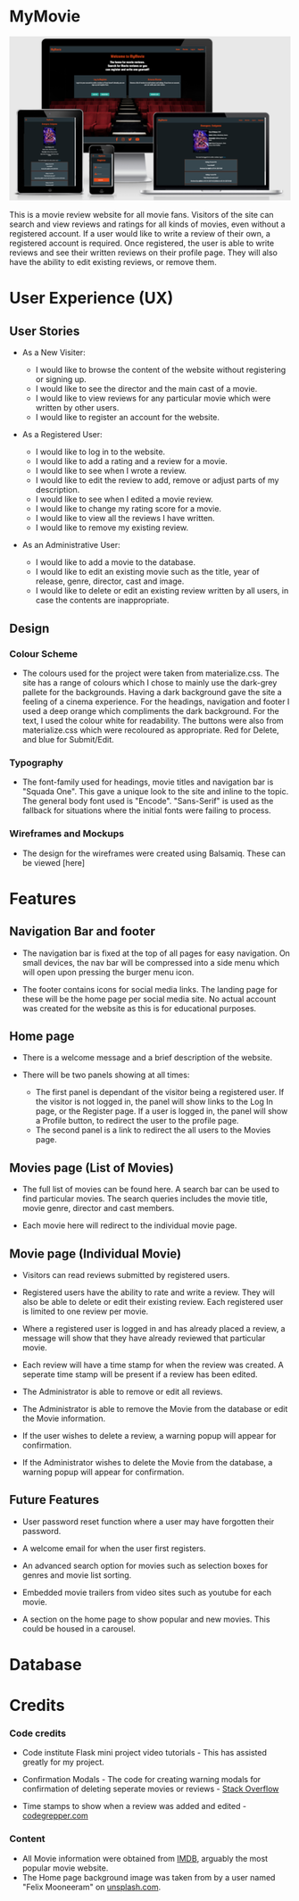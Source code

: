 # MyMovie

![](/static/readme-images/readme-header.PNG)

This is a movie review website for all movie fans. Visitors of the site can search and view reviews and ratings for all kinds of movies, even without a registered account. If a user would like to write a review of their own, a registered account is required. Once registered, the user is able to write reviews and see their written reviews on their profile page. They will also have the ability to edit existing reviews, or remove them.

# User Experience (UX)

## User Stories
- As a New Visiter:

    - I would like to browse the content of the website without registering or signing up.
    - I would like to see the director and the main cast of a movie.
    - I would like to view reviews for any particular movie which were written by other users.
    - I would like to register an account for the website.

- As a Registered User:

    - I would like to log in to the website.
    - I would like to add a rating and a review for a movie.
    - I would like to see when I wrote a review.
    - I would like to edit the review to add, remove or adjust parts of my description.
    - I would like to see when I edited a movie review.
    - I would like to change my rating score for a movie.
    - I would like to view all the reviews I have written.
    - I would like to remove my existing review.

- As an Administrative User:

    - I would like to add a movie to the database.
    - I would like to edit an existing movie such as the title, year of release, genre, director, cast and image.
    - I would like to delete or edit an existing review written by all users, in case the contents are inappropriate. 

## Design
### Colour Scheme
- The colours used for the project were taken from materialize.css. The site has a range of colours which I chose to mainly use the dark-grey pallete for the backgrounds. Having a dark background gave the site a feeling of a cinema experience. For the headings, navigation and footer I used a deep orange which compliments the dark background. For the text, I used the colour white for readability. 
The buttons were also from materialize.css which were recoloured as appropriate. Red for Delete, and blue for Submit/Edit. 

### Typography
- The font-family used for headings, movie titles and navigation bar is "Squada One". This gave a unique look to the site and inline to the topic.
The general body font used is "Encode". "Sans-Serif" is used as the fallback for situations where the initial fonts were failing to process.



### Wireframes and Mockups
- The design for the wireframes were created using Balsamiq. These can be viewed [here]

# Features

## Navigation Bar and footer
- The navigation bar is fixed at the top of all pages for easy navigation. On small devices, the nav bar will be compressed into a side menu which will open upon pressing the burger menu icon.

- The footer contains icons for social media links. The landing page for these will be the home page per social media site. No actual account was created for the website as this is for educational purposes.

## Home page
- There is a welcome message and a brief description of the website.

- There will be two panels showing at all times:
    - The first panel is dependant of the visitor being a registered user. If the visitor is not logged in, the panel will show links to the Log In page, or the Register page. If a user is logged in, the panel will show a Profile button, to redirect the user to the profile page.
    - The second panel is a link to redirect the all users to the Movies page.

## Movies page (List of Movies)

- The full list of movies can be found here. A search bar can be used to find particular movies. The search queries includes the movie title, movie genre, director and cast members.

- Each movie here will redirect to the individual movie page.

## Movie page (Individual Movie)
- Visitors can read reviews submitted by registered users.

- Registered users have the ability to rate and write a review. They will also be able to delete or edit their existing review. Each registered user is limited to one review per movie.

- Where a registered user is logged in and has already placed a review, a message will show that they have already reviewed that particular movie.

- Each review will have a time stamp for when the review was created. A seperate time stamp will be present if a review has been edited.

- The Administrator is able to remove or edit all reviews.

- The Administrator is able to remove the Movie from the database or edit the Movie information.

- If the user wishes to delete a review, a warning popup will appear for confirmation.

- If the Administrator wishes to delete the Movie from the database, a warning popup will appear for confirmation.

## Future Features
- User password reset function where a user may have forgotten their password.

- A welcome email for when the user first registers.

- An advanced search option for movies such as selection boxes for genres and movie list sorting.

- Embedded movie trailers from video sites such as youtube for each movie.

- A section on the home page to show popular and new movies. This could be housed in a carousel.

# Database




# Credits

### Code credits
- Code institute Flask mini project video tutorials - This has assisted greatly for my project.

- Confirmation Modals - The code for creating warning modals for confirmation of deleting seperate movies or reviews - [Stack Overflow](https://stackoverflow.com/questions/28556370/confirmation-modal-for-flask-not-working-in-a-loop)

- Time stamps to show when a review was added and edited - [codegrepper.com](https://www.codegrepper.com/code-examples/python/datetime+today)

### Content
- All Movie information were obtained from [IMDB](https://www.imdb.com/?ref_=nv_home), arguably the most popular movie website.
- The Home page background image was taken from by a user named "Felix Mooneeram" on [unsplash.com](https://unsplash.com/s/photos/movie).

